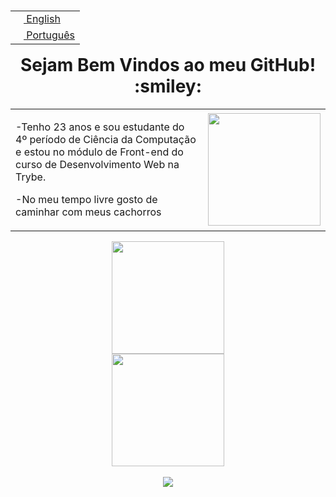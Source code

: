<div align="center">
  <table align="right">
    <tr><td><a href="README.md"><img src="images/us-flag.png" height="13"> English</a></td></tr>
    <tr><td><a href="README_pt.md"><img src="images/br-flag.png" height="13"> Português</a></td></tr>
  </table>
  <h1>Sejam Bem Vindos ao meu GitHub! :smiley:</h1>
  <table>
    <tr>
      <td>
        <p>-Tenho 23 anos e sou estudante do 4º período de Ciência da Computação e estou no módulo de Front-end do curso de Desenvolvimento Web na Trybe.</p>
        <p>-No meu tempo livre gosto de caminhar com meus cachorros</p>
      </td>
      <td>
        <img height="180em" src="https://res.cloudinary.com/practicaldev/image/fetch/s--0UiMFgbU--/c_limit%2Cf_auto%2Cfl_progressive%2Cq_66%2Cw_880/https://thepracticaldev.s3.amazonaws.com/i/0vbfzhjcsjs0u716x88o.gif">
      </td>
    </tr>
  </table>
</div>

<!-- GITHUB STATUS -->
<div align="center">
  <img height="180em" src="https://github-readme-stats.vercel.app/api?username=KerlenDias&show_icons=true&theme=dracula&include_all_commits=true&count_private=true"/>
  <br>
  <img height="180em" src="https://github-readme-stats.vercel.app/api/top-langs/?username=KerlenDias&layout=compact&langs_count=10&theme=dracula"/>
</div>

<br>

<!-- REDES SOCIAIS -->
<div align="center">
  <a href="https://www.linkedin.com/in/kerlen-dias-04b90b17a/" target="_blank"><img src="https://img.shields.io/badge/-LinkedIn-%230077B5?style=for-the-badge&logo=linkedin&logoColor=white" target="_blank"></a>  
</div>
